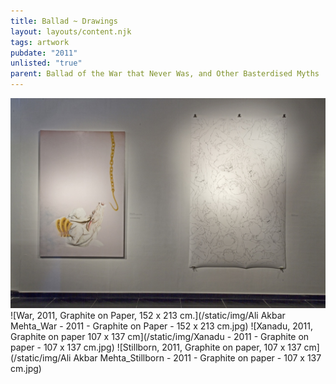 ```yaml
---
title: Ballad ~ Drawings
layout: layouts/content.njk
tags: artwork
pubdate: "2011"
unlisted: "true"
parent: Ballad of the War that Never Was, and Other Basterdised Myths
---
```

![Installation view, Ballad of the War that Never was and Other Basterdised Myths, TAO Art Gallery, 2011](/static/img/tao-1087.jpg)
![War, 2011, Graphite on Paper, 152 x 213 cm.](/static/img/Ali Akbar Mehta_War - 2011 - Graphite on Paper - 152 x 213 cm.jpg)
![Xanadu, 2011, Graphite on paper 107 x 137 cm](/static/img/Xanadu - 2011 - Graphite on paper - 107 x 137 cm.jpg)
![Stillborn, 2011, Graphite on paper, 107 x 137 cm](/static/img/Ali Akbar Mehta_Stillborn - 2011 - Graphite on paper - 107 x 137 cm.jpg)
